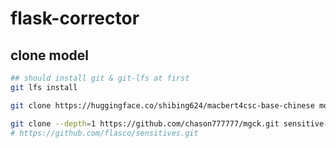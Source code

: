 # flask-corrector

## clone model
```bash
## should install git & git-lfs at first
git lfs install

git clone https://huggingface.co/shibing624/macbert4csc-base-chinese model

git clone --depth=1 https://github.com/chason777777/mgck.git sensitive-repo
# https://github.com/flasco/sensitives.git

```